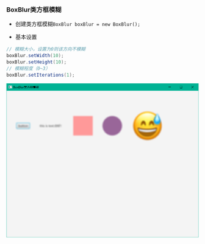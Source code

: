### BoxBlur类方框模糊

* 创建类方框模糊`BoxBlur boxBlur = new BoxBlur();`

* 基本设置
  
```java
// 模糊大小，设置为0则该方向不模糊
boxBlur.setWidth(10);  
boxBlur.setHeight(10);  
// 模糊程度（0~3）  
boxBlur.setIterations(1);
```
  
![](../assets/Pasted%20image%2020220616111049.png)